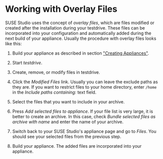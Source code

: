 # Working with Overlay Files

SUSE Studio uses the concept of *overlay files*, which are
files modified or created after the installation during your
testdrive. These files can be incorporated into your configuration
and automatically added during the next build of your appliance. Usually
the procedure with overlay files looks like this:

1. Build your appliance as described in section ["Creating
Appliances"][create].

2. Start *testdrive*.

3. Create, remove, or modify files in testdrive.

4. Click the *Modified Files* link. Usually you can leave the exclude
   paths as they are. If you want to restrict files to your home
   directory, enter `/home` in the *Include paths containing:* text
   field.

5. Select the files that you want to include in your archive.

6. Press *Add selected files to appliance*. If your file list is very
   large, it is better to create an archive. In this case, check *Bundle
   selected files as archive with name* and enter the name of your
   archive.

7. Switch back to your SUSE Studio's appliance page and go to *Files*.
   You should see your selected files from the previous step.

8. Build your appliance. The added files are incorporated into your
   appliance.


[create]: ../create/index.html
